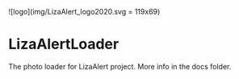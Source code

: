 ![logo](img/LizaAlert_logo2020.svg = 119х69)
# LizaAlertLoader
The photo loader for LizaAlert project. More info in the docs folder.
